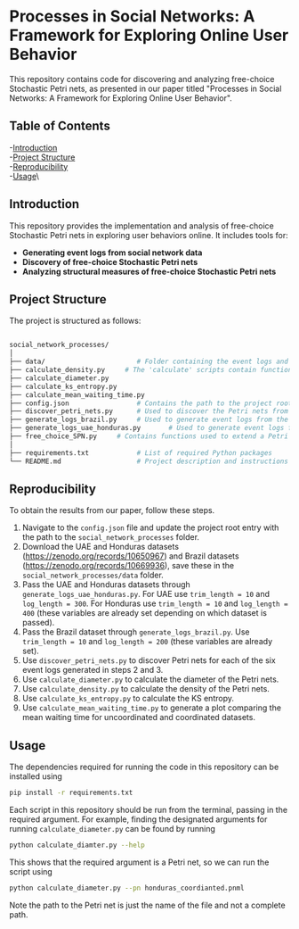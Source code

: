 # Processes in Social Networks: A Framework for Exploring Online User Behavior

This repository contains code for discovering and analyzing free-choice Stochastic Petri nets, as presented in our paper titled "Processes in Social Networks: A Framework for Exploring Online User Behavior".

## Table of Contents

-[Introduction](#introduction)\
-[Project Structure](#project-structure)\
-[Reproducibility](#reproducibility)\
-[Usage](#usage)\

## Introduction

This repository provides the implementation and analysis of free-choice Stochastic Petri nets in exploring user behaviors online. It includes tools for:

- **Generating event logs from social network data**
- **Discovery of free-choice Stochastic Petri nets**
- **Analyzing structural measures of free-choice Stochastic Petri nets**

## Project Structure

The project is structured as follows:

```bash

social_network_processes/
│
├── data/                       # Folder containing the event logs and Petri net models discovered 
├── calculate_density.py     # The 'calculate' scripts contain functions for the case studies section
├── calculate_diameter.py
├── calculate_ks_entropy.py
├── calculate_mean_waiting_time.py 
├── config.json                 # Contains the path to the project root. Update this to reflect your current path
├── discover_petri_nets.py      # Used to discover the Petri nets from an event log
├── generate_logs_brazil.py     # Used to generate event logs from the Brazil dataset
├── generate_logs_uae_honduras.py       # Used to generate event logs from the UAE and Honduras datasets
├── free_choice_SPN.py     # Contains functions used to extend a Petri net to a free-choice Stochastic Petri net
│
├── requirements.txt            # List of required Python packages
└── README.md                   # Project description and instructions  

```


## Reproducibility

To obtain the results from our paper, follow these steps.

1. Navigate to the `config.json` file and update the project root entry with the path to the `social_network_processes` folder.
2. Download the UAE and Honduras datasets (https://zenodo.org/records/10650967) and Brazil datasets (https://zenodo.org/records/10669936), save these in the `social_network_processes/data` folder. 
3. Pass the UAE and Honduras datasets through `generate_logs_uae_honduras.py`. For UAE use `trim_length = 10` and `log_length = 300`. For Honduras use `trim_length = 10` and `log_length = 400` (these variables are already set depending on which dataset is passed).
4. Pass the Brazil dataset through `generate_logs_brazil.py`. Use `trim_length = 10` and `log_length = 200` (these variables are already set).
5. Use `discover_petri_nets.py` to discover Petri nets for each of the six event logs generated in steps 2 and 3.
6. Use `calculate_diameter.py` to calculate the diameter of the Petri nets.
7. Use `calculate_density.py` to calculate the density of the Petri nets.
8. Use `calculate_ks_entropy.py` to calculate the KS entropy.
9. Use `calculate_mean_waiting_time.py` to generate a plot comparing the mean waiting time for uncoordinated and coordinated datasets.


## Usage

The dependencies required for running the code in this repository can be installed using

```bash
pip install -r requirements.txt

```

Each script in this repository should be run from the terminal, passing in the required argument. For example, finding the designated arguments for running `calculate_diameter.py` can be found by running

```bash
python calculate_diamter.py --help

```

This shows that the required argument is a Petri net, so we can run the script using

```bash
python calculate_diameter.py --pn honduras_coordianted.pnml
```

Note the path to the Petri net is just the name of the file and not a complete path.